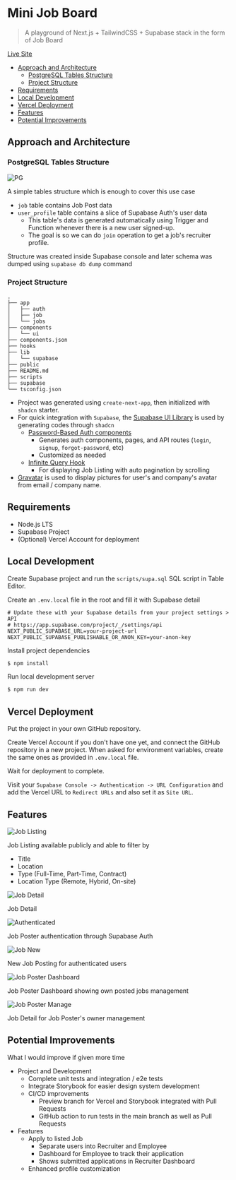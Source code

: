 # Mini Job Board <!-- omit in toc -->

> A playground of Next.js + TailwindCSS + Supabase stack in the form of Job Board

[Live Site](https://mini-job-board-kappa.vercel.app/)

- [Approach and Architecture](#approach-and-architecture)
  - [PostgreSQL Tables Structure](#postgresql-tables-structure)
  - [Project Structure](#project-structure)
- [Requirements](#requirements)
- [Local Development](#local-development)
- [Vercel Deployment](#vercel-deployment)
- [Features](#features)
- [Potential Improvements](#potential-improvements)

## Approach and Architecture

### PostgreSQL Tables Structure

![PG](docs/supabase-schema.png)

A simple tables structure which is enough to cover this use case

- `job` table contains Job Post data
- `user_profile` table contains a slice of Supabase Auth's user data
  - This table's data is generated automatically using Trigger and Function whenever there is a new user signed-up.
  - The goal is so we can do `join` operation to get a job's recruiter profile.

Structure was created inside Supabase console and later schema was dumped using `supabase db dump` command

### Project Structure

```text
.
├── app
│   ├── auth
│   ├── job
│   └── jobs
├── components
│   └── ui
├── components.json
├── hooks
├── lib
│   └── supabase
├── public
├── README.md
├── scripts
├── supabase
└── tsconfig.json
```

- Project was generated using `create-next-app`, then initialized with `shadcn` starter.
- For quick integration with `Supabase`, the [Supabase UI Library](https://supabase.com/ui) is used by generating codes through `shadcn`
  - [Password-Based Auth components](https://supabase.com/ui/docs/nextjs/password-based-auth)
    - Generates auth components, pages, and API routes (`login`, `signup`, `forgot-password`, etc)
    - Customized as needed
  - [Infinite Query Hook](https://supabase.com/ui/docs/infinite-query-hook)
    - For displaying Job Listing with auto pagination by scrolling
- [Gravatar](https://gravatar.com/) is used to display pictures for user's and company's avatar from email / company name.

## Requirements

- Node.js LTS
- Supabase Project
- (Optional) Vercel Account for deployment

## Local Development

Create Supabase project and run the `scripts/supa.sql` SQL script in Table Editor.

Create an `.env.local` file in the root and fill it with Supabase detail

```dotenv
# Update these with your Supabase details from your project settings > API
# https://app.supabase.com/project/_/settings/api
NEXT_PUBLIC_SUPABASE_URL=your-project-url
NEXT_PUBLIC_SUPABASE_PUBLISHABLE_OR_ANON_KEY=your-anon-key
```

Install project dependencies

```bash
$ npm install
```

Run local development server

```bash
$ npm run dev
```

## Vercel Deployment

Put the project in your own GitHub repository.

Create Vercel Account if you don't have one yet, and connect the GitHub repository in a new project. When asked for environment variables, create the same ones as provided in `.env.local` file.

Wait for deployment to complete.

Visit your `Supabase Console -> Authentication -> URL Configuration` and add the Vercel URL to `Redirect URLs` and also set it as `Site URL`.

## Features

![Job Listing](docs/job-list.png)

Job Listing available publicly and able to filter by

- Title
- Location
- Type (Full-Time, Part-Time, Contract)
- Location Type (Remote, Hybrid, On-site)

![Job Detail](docs/job-detail.png)

Job Detail

![Authenticated](docs/authenticated.png)

Job Poster authentication through Supabase Auth

![Job New](docs/job-new.png)

New Job Posting for authenticated users

![Job Poster Dashboard](docs/job-poster-dashboard.png)

Job Poster Dashboard showing own posted jobs management

![Job Poster Manage](docs/job-poster-manage.png)

Job Detail for Job Poster's owner management

## Potential Improvements

What I would improve if given more time

- Project and Development
  - Complete unit tests and integration / e2e tests
  - Integrate Storybook for easier design system development
  - CI/CD improvements
    - Preview branch for Vercel and Storybook integrated with Pull Requests
    - GitHub action to run tests in the main branch as well as Pull Requests
- Features
  - Apply to listed Job
    - Separate users into Recruiter and Employee
    - Dashboard for Employee to track their application
    - Shows submitted applications in Recruiter Dashboard
  - Enhanced profile customization
